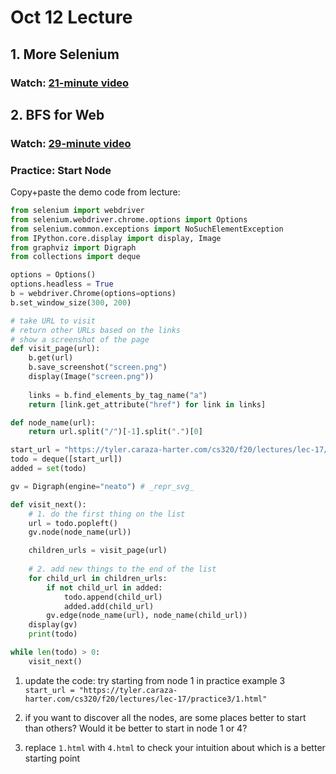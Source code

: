 # Oct 12 Lecture

## 1. More Selenium

### Watch: [21-minute video](https://youtu.be/gZ-eSkXssuw)

## 2. BFS for Web

### Watch: [29-minute video](https://youtu.be/nS1RJB3qqgY)

### Practice: Start Node

Copy+paste the demo code from lecture:

```python
from selenium import webdriver
from selenium.webdriver.chrome.options import Options
from selenium.common.exceptions import NoSuchElementException
from IPython.core.display import display, Image
from graphviz import Digraph
from collections import deque

options = Options()
options.headless = True
b = webdriver.Chrome(options=options)
b.set_window_size(300, 200)

# take URL to visit
# return other URLs based on the links
# show a screenshot of the page
def visit_page(url):
    b.get(url)
    b.save_screenshot("screen.png")
    display(Image("screen.png"))
    
    links = b.find_elements_by_tag_name("a")
    return [link.get_attribute("href") for link in links]

def node_name(url):
    return url.split("/")[-1].split(".")[0]

start_url = "https://tyler.caraza-harter.com/cs320/f20/lectures/lec-17/practice1/1.html"
todo = deque([start_url])
added = set(todo)

gv = Digraph(engine="neato") # _repr_svg_

def visit_next():
    # 1. do the first thing on the list
    url = todo.popleft()
    gv.node(node_name(url))

    children_urls = visit_page(url)
    
    # 2. add new things to the end of the list
    for child_url in children_urls:
        if not child_url in added:
            todo.append(child_url)
            added.add(child_url)
        gv.edge(node_name(url), node_name(child_url))
    display(gv)
    print(todo)

while len(todo) > 0:
    visit_next()
```

1. update the code: try starting from node 1 in practice example 3 `start_url = "https://tyler.caraza-harter.com/cs320/f20/lectures/lec-17/practice3/1.html"`

2. if you want to discover all the nodes, are some places better to start than others?  Would it be better to start in node 1 or 4?

3. replace `1.html` with `4.html` to check your intuition about which is a better starting point
